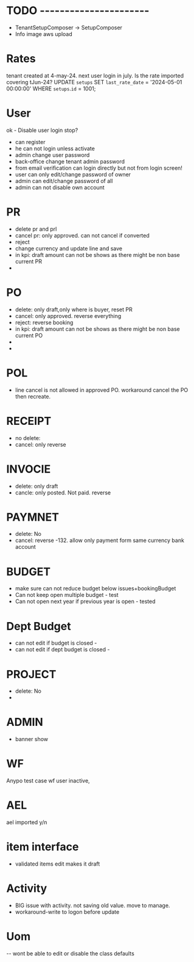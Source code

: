 # TODO ----------------------
- TenantSetupComposer -> SetupComposer
- Info image aws upload 




# Rates
tenant created at 4-may-24. next user login in july. Is the rate imported covering tJun-24?
UPDATE `setups` SET `last_rate_date` = '2024-05-01 00:00:00' WHERE `setups`.`id` = 1001;



# User
ok - Disable user login stop?
- can register
- he can not login unless activate
- admin change user password
- back-office change tenant admin password
- from email verification can login directly but not from login screen!
- user can only edit/change password of owner
- admin can edit/change password of all
- admin can not disable own account


# PR
- delete pr and prl
- cancel pr: only approved. can not cancel if converted 
- reject
- change currency and update line and save
- in kpi: draft amount can not be shows as there might be non base current PR
-

# PO
- delete: only draft,only where is buyer, reset PR
- cancel: only approved. reverse everything
- reject: reverse booking
- in kpi: draft amount can not be shows as there might be non base current PO
- 
- 
# POL
- line cancel is not allowed in approved PO. workaround cancel the PO then recreate.


# RECEIPT
- no delete:
- cancel: only reverse

# INVOCIE
- delete: only draft
- cancle: only posted. Not paid. reverse

# PAYMNET
- delete: No
- cancel: reverse
-132. allow only payment form same currency bank account

 
# BUDGET
- make sure can not reduce budget below issues+bookingBudget
- Can not keep open multiple budget - test
- Can not open next year if previous year is open - tested


# Dept Budget
- can not edit if budget is closed - 
- can not edit if dept budget is closed - 


# PROJECT
- delete: No
- 

# ADMIN
- banner show

# WF
Anypo test case wf user inactive, 

# AEL
ael imported y/n


# item interface
- validated items edit makes it draft


# Activity
- BIG issue with activity. not saving old value. move to manage.
- workaround-write to logon before update

# Uom
-- wont be able to edit or disable the class defaults

